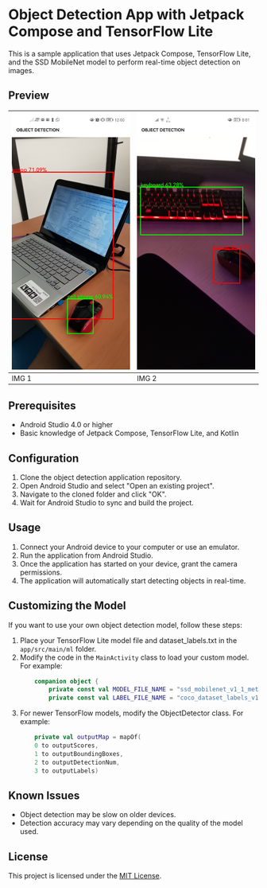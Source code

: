 # Object Detection App with Jetpack Compose and TensorFlow Lite

This is a sample application that uses Jetpack Compose, TensorFlow Lite, and the SSD MobileNet model to perform real-time object detection on images.

## Preview


| <img src="/preview/preview1.jpg" alt="Imagen de un móvil" width="300px" /> | <img src="/preview/preview2.jpg" alt="Imagen de un móvil" width="300px" /> |
| --- | --- |
|  IMG 1 | IMG 2 |

## Prerequisites

- Android Studio 4.0 or higher
- Basic knowledge of Jetpack Compose, TensorFlow Lite, and Kotlin

## Configuration

1. Clone the object detection application repository.
2. Open Android Studio and select "Open an existing project".
3. Navigate to the cloned folder and click "OK".
4. Wait for Android Studio to sync and build the project.

## Usage

1. Connect your Android device to your computer or use an emulator.
2. Run the application from Android Studio.
3. Once the application has started on your device, grant the camera permissions.
4. The application will automatically start detecting objects in real-time.

## Customizing the Model

If you want to use your own object detection model, follow these steps:

1. Place your TensorFlow Lite model file and dataset_labels.txt in the `app/src/main/ml` folder.
2. Modify the code in the `MainActivity` class to load your custom model. For example:
    ```kotlin
        companion object {
            private const val MODEL_FILE_NAME = "ssd_mobilenet_v1_1_metadata_1.tflite"
            private const val LABEL_FILE_NAME = "coco_dataset_labels_v1.txt"}

3. For newer TensorFlow models, modify the ObjectDetector class. For example:
    ```kotlin
        private val outputMap = mapOf(
        0 to outputScores,
        1 to outputBoundingBoxes,
        2 to outputDetectionNum,
        3 to outputLabels)

## Known Issues

- Object detection may be slow on older devices.
- Detection accuracy may vary depending on the quality of the model used.

## License

This project is licensed under the [MIT License](LICENSE).




